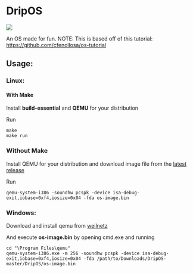 # DripOS
[![][discord_image]][discord_link]

An OS made for fun.
NOTE: This is based off of this tutorial: https://github.com/cfenollosa/os-tutorial  

## Usage:

### Linux:

#### With Make

Install **build-essential** and **QEMU** for your distribution

Run
```
make
make run
```

### Without Make
Install QEMU for your distribution and download image file from the [latest release][release_link]

Run
```
qemu-system-i386 -soundhw pcspk -device isa-debug-exit,iobase=0xf4,iosize=0x04 -fda os-image.bin
```

### Windows:

Download and install qemu from [weilnetz][qemu_link]

And execute **os-image.bin** by opening cmd.exe and running
```
cd "\Program Files\qemu"
qemu-system-i386.exe -m 256 -soundhw pcspk -device isa-debug-exit,iobase=0xf4,iosize=0x04 -fda /path/to/Downloads/DripOS-master/DripOS/os-image.bin
```

[discord_image]:https://img.shields.io/badge/discord-DripOS-738bd7.svg?style=square
[discord_link]:https://discord.gg/E9ZXZWn
[qemu_link]:https://qemu.weilnetz.de/w64/qemu-w64-setup-20180815.exe
[release_link]:https://github.com/Menotdan/DripOS/releases
